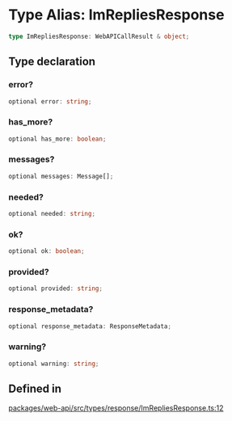 # Type Alias: ImRepliesResponse

```ts
type ImRepliesResponse: WebAPICallResult & object;
```

## Type declaration

### error?

```ts
optional error: string;
```

### has\_more?

```ts
optional has_more: boolean;
```

### messages?

```ts
optional messages: Message[];
```

### needed?

```ts
optional needed: string;
```

### ok?

```ts
optional ok: boolean;
```

### provided?

```ts
optional provided: string;
```

### response\_metadata?

```ts
optional response_metadata: ResponseMetadata;
```

### warning?

```ts
optional warning: string;
```

## Defined in

[packages/web-api/src/types/response/ImRepliesResponse.ts:12](https://github.com/slackapi/node-slack-sdk/blob/main/packages/web-api/src/types/response/ImRepliesResponse.ts#L12)

